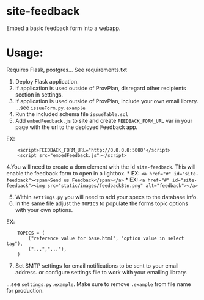 site-feedback
=============
Embed a basic feedback form into a webapp.


Usage:
=============
Requires Flask, postgres... See requirements.txt

1. Deploy Flask application. 
2. If application is used outside of ProvPlan, disregard other recipients section in settings.
3. If application is used outside of ProvPlan, include your own email library. ...see ```issueForm.py.example```
2. Run the included schema file ``` issueTable.sql ``` 
3. Add ```embedFeedback.js``` to site and create ```FEEDBACK_FORM_URL``` var in your page with the url to the deployed Feedback app.

EX:

```
	<script>FEEDBACK_FORM_URL="http://0.0.0.0:5000"</script>
 	<script src="embedFeedback.js"></script>
```

4.You will need to create a dom element with the id ```site-feedback```. This will enable the feedback form to open in a lightbox.
	*	EX: ```<a href="#" id="site-feedback"><span>Send us Feedback</span></a>``` 
	*	EX: ```<a href="#" id="site-feedback"><img src="static/images/feedbackBtn.png" alt="feedback"></a>```

5. Within ```settings.py``` you will need to add your specs to the database info.
6. In the same file adjust the ```TOPICS``` to populate the forms topic options with your own options.

EX:

```
	TOPICS = (
		("reference value for base.html", "option value in select tag"),
		("...","..."),
	)
```
7. Set SMTP settings for email notifications to be sent to your email address. or configure settings file to work with your emailing library.

...see ```settings.py.example```. Make sure to remove ```.example``` from file name for production.

